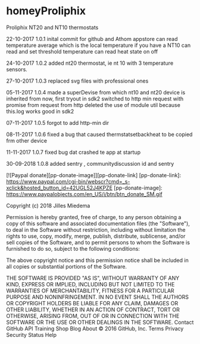 ﻿# homeyProliphix

 Proliphix NT20 and NT10 thermostats

 22-10-2017   1.0.1 inital commit for github and Athom appstore
                    can  read temperature average which is the local temperature if you have a NT10
                    can read and set threshold temperature 
			        can read heat state on off
			  
24-10-2017    1.0.2  added nt20 thermostat, ie nt 10 with 3 temperature sensors.

27-10-2017    1.0.3 replaced svg files with professional ones

05-11-2017   1.0.4 made a superDevise from which nt10 and nt20 device is inherited from now, first tryout in sdk2 
                   switched to http min request with promise from request from http 
			       deleted the use of module util because this.log works good in sdk2 

07-11-2017   1.0.5 forgot to add http-min dir

08-11-2017  1.0.6 fixed a bug that caused thermstatsetbackheat to be copied frm other device

11-11-2017  1.0.7 fixed bug dat crashed te app at startup

30-09-2018  1.0.8 added sentry , communitydiscussion id and sentry


[![Paypal donate][pp-donate-image]][pp-donate-link]
[pp-donate-link]: https://www.paypal.com/cgi-bin/webscr?cmd=_s-xclick&hosted_button_id=42UGL52J4KPZE
[pp-donate-image]: https://www.paypalobjects.com/en_US/i/btn/btn_donate_SM.gif






Copyright (c) 2018 Jilles Miedema

Permission is hereby granted, free of charge, to any person obtaining a copy of this software and associated documentation files (the "Software"), to deal in the Software without restriction, including without limitation the rights to use, copy, modify, merge, publish, distribute, sublicense, and/or sell copies of the Software, and to permit persons to whom the Software is furnished to do so, subject to the following conditions:

The above copyright notice and this permission notice shall be included in all copies or substantial portions of the Software.

THE SOFTWARE IS PROVIDED "AS IS", WITHOUT WARRANTY OF ANY KIND, EXPRESS OR IMPLIED, INCLUDING BUT NOT LIMITED TO THE WARRANTIES OF MERCHANTABILITY, FITNESS FOR A PARTICULAR PURPOSE AND NONINFRINGEMENT. IN NO EVENT SHALL THE AUTHORS OR COPYRIGHT HOLDERS BE LIABLE FOR ANY CLAIM, DAMAGES OR OTHER LIABILITY, WHETHER IN AN ACTION OF CONTRACT, TORT OR OTHERWISE, ARISING FROM, OUT OF OR IN CONNECTION WITH THE SOFTWARE OR THE USE OR OTHER DEALINGS IN THE SOFTWARE.
Contact GitHub API Training Shop Blog About
© 2016 GitHub, Inc. Terms Privacy Security Status Help



